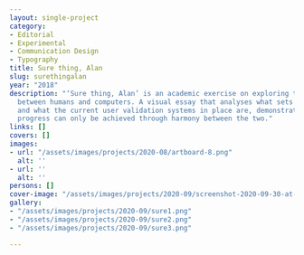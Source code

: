 ```yaml
---
layout: single-project
category:
- Editorial
- Experimental
- Communication Design
- Typography
title: Sure thing, Alan
slug: surethingalan
year: "2018"
description: "‘Sure thing, Alan’ is an academic exercise on exploring the interaction
  between humans and computers. A visual essay that analyses what sets them apart
  and what the current user validation systems in place are, demonstrating how technological
  progress can only be achieved through harmony between the two."
links: []
covers: []
images:
- url: "/assets/images/projects/2020-08/artboard-8.png"
  alt: ''
- url: ''
  alt: ''
persons: []
cover-image: "/assets/images/projects/2020-09/screenshot-2020-09-30-at-12-25-22.png"
gallery:
- "/assets/images/projects/2020-09/sure1.png"
- "/assets/images/projects/2020-09/sure2.png"
- "/assets/images/projects/2020-09/sure3.png"

---
```

